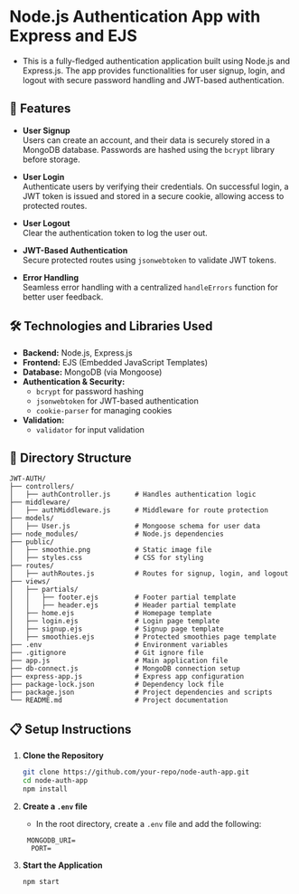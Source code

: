 # Node.js Authentication App with Express and EJS

- This is a fully-fledged authentication application built using Node.js and Express.js. The app provides functionalities for user signup, login, and logout with secure password handling and JWT-based authentication.

## 🚀 Features

- **User Signup**  
  Users can create an account, and their data is securely stored in a MongoDB database. Passwords are hashed using the `bcrypt` library before storage.

- **User Login**  
  Authenticate users by verifying their credentials. On successful login, a JWT token is issued and stored in a secure cookie, allowing access to protected routes.

- **User Logout**  
  Clear the authentication token to log the user out.

- **JWT-Based Authentication**  
  Secure protected routes using `jsonwebtoken` to validate JWT tokens.

- **Error Handling**  
  Seamless error handling with a centralized `handleErrors` function for better user feedback.

## 🛠️ Technologies and Libraries Used

- **Backend:** Node.js, Express.js
- **Frontend:** EJS (Embedded JavaScript Templates)
- **Database:** MongoDB (via Mongoose)
- **Authentication & Security:** 
  - `bcrypt` for password hashing
  - `jsonwebtoken` for JWT-based authentication
  - `cookie-parser` for managing cookies
- **Validation:**
   - `validator` for input validation

## 📂 Directory Structure

```
JWT-AUTH/
├── controllers/
│   ├── authController.js      # Handles authentication logic
├── middleware/
│   ├── authMiddleware.js      # Middleware for route protection
├── models/
│   ├── User.js                # Mongoose schema for user data
├── node_modules/              # Node.js dependencies
├── public/
│   ├── smoothie.png           # Static image file
│   ├── styles.css             # CSS for styling
├── routes/
│   ├── authRoutes.js          # Routes for signup, login, and logout
├── views/
│   ├── partials/
│   │   ├── footer.ejs         # Footer partial template
│   │   ├── header.ejs         # Header partial template
│   ├── home.ejs               # Homepage template
│   ├── login.ejs              # Login page template
│   ├── signup.ejs             # Signup page template
│   ├── smoothies.ejs          # Protected smoothies page template
├── .env                       # Environment variables
├── .gitignore                 # Git ignore file
├── app.js                     # Main application file
├── db-connect.js              # MongoDB connection setup
├── express-app.js             # Express app configuration
├── package-lock.json          # Dependency lock file
├── package.json               # Project dependencies and scripts
└── README.md                  # Project documentation
```


## 📋 Setup Instructions

1. **Clone the Repository**
    ```bash
    git clone https://github.com/your-repo/node-auth-app.git
    cd node-auth-app
    npm install
    ```

2. **Create a `.env` file**
   - In the root directory, create a `.env` file and add the following:
   
   ```
    MONGODB_URI=
     PORT=
	 ```

3. **Start the Application**
    ```bash
    npm start
    ```

